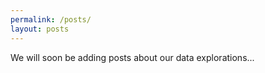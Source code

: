 ```yaml
---
permalink: /posts/
layout: posts
---
```

We will soon be adding posts about our data explorations...

